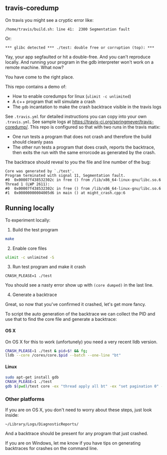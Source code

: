 ## travis-coredump 

On travis you might see a cryptic error like:

    /home/travis/build.sh: line 41:  2300 Segmentation fault

Or:

    *** glibc detected *** ./test: double free or corruption (top): ***

Yay, your app segfaulted or hit a double-free. And you can't reproduce locally. And running your program in the gdb interpreter won't work on a remote machine. What now?

You have come to the right place.

This repo contains a demo of:

 - How to enable coredumps for linux (`ulimit -c unlimited`)
 - A c++ program that will simulate a crash
 - The `gdb` incantation to make the crash backtrace visible in the travis logs

See `.travis.yml` for detailed instructions you can copy into your own `.travis.yml`. See sample logs at <https://travis-ci.org/springmeyer/travis-coredump/>. This repo is configured so that with two runs in the travis matix:

  - One run tests a program that does not crash and therefore the build should cleanly pass
  - The other run tests a program that does crash, reports the backtrace, then exits the run with the same errorcode as generated by the crash.

The backtrace should reveal to you the file and line number of the bug:

```
Core was generated by `./test'.
Program terminated with signal 11, Segmentation fault.
#0  0x00007f438532302c in free () from /lib/x86_64-linux-gnu/libc.so.6
Thread 1 (LWP 2611):
#0  0x00007f438532302c in free () from /lib/x86_64-linux-gnu/libc.so.6
#1  0x00000000004005d6 in main () at might_crash.cpp:6
```

## Running locally

To experiment locally:

1) Build the test program

```sh
make
```

2) Enable core files

```sh
ulimit -c unlimited -S
```

3) Run test program and make it crash

```
CRASH_PLEASE=1 ./test
```

You should see a nasty error show up with `(core dumped)` in the last line.

4) Generate a backtrace

Great, so now that you've confirmed it crashed, let's get more fancy.

To script the auto generation of the backtrace we can collect the PID and use that to find the core file and generate a backtrace:


#### OS X

On OS X for this to work (unfortunely) you need a very recent lldb version.
```sh
CRASH_PLEASE=1 ./test & pid=$! && fg;
lldb --core /cores/core.$pid --batch --one-line "bt"
```

#### Linux

```sh
sudo apt-get install gdb
CRASH_PLEASE=1 ./test
gdb $(pwd)/test core -ex "thread apply all bt" -ex "set pagination 0" -batch
```


### Other platforms

If you are on OS X, you don't need to worry about these steps, just look inside:

    ~/Library/Logs/DiagnosticReports/

And a backtrace should be present for any program that just crashed.

If you are on Windows, let me know if you have tips on generating backtraces for crashes on the command line.
